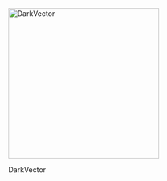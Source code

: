 <div style="text-align: centre;">
  <img src="https://github.com/user-attachments/assets/25675640-c83f-4863-baf2-688cfd5cebda" alt="DarkVector" width="300" height="300">
</div>

DarkVector
